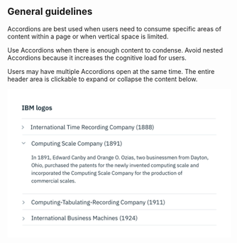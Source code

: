## General guidelines

Accordions are best used when users need to consume specific areas of content within a page or when vertical space is limited.

Use Accordions when there is enough content to condense. Avoid nested Accordions because it increases the cognitive load for users.

Users may have multiple Accordions open at the same time. The entire header area is clickable to expand or collapse the content below.

![accordion example](images/accordion-usage-1.png)
